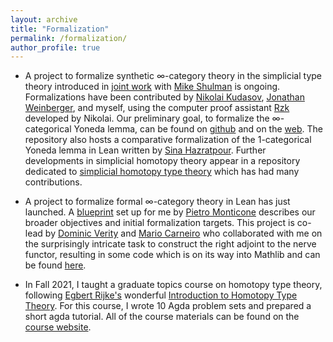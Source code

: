 ```yaml
---
layout: archive
title: "Formalization"
permalink: /formalization/
author_profile: true
---
```


* A project to formalize synthetic &infin;-category theory in the simplicial type theory introduced in [joint work](https://emilyriehl.github.io/files/synthetic.pdf) with [Mike Shulman](https://home.sandiego.edu/~shulman/) is ongoing. Formalizations have been contributed by [Nikolai Kudasov](https://fizruk.github.io/), [Jonathan Weinberger](https://sites.google.com/view/jonathanweinbergers), and myself, using the computer proof assistant [Rzk](https://github.com/fizruk/rzk) developed by Nikolai. Our preliminary goal, to formalize the &infin;-categorical Yoneda lemma, can be found on [github](https://github.com/emilyriehl/yoneda) and on the [web](https://emilyriehl.github.io/yoneda/). The repository also hosts a comparative formalization of the 1-categorical Yoneda lemma in Lean written by [Sina Hazratpour](https://sinhp.github.io/). Further developments in simplicial homotopy theory appear in a repository dedicated to [simplicial homotopy type theory](https://github.com/fizruk/sHoTT/) which has had many contributions.

* A project to formalize formal &infin;-category theory in Lean has just launched. A [blueprint](https://emilyriehl.github.io/infinity-cosmos/) set up for me by [Pietro Monticone](https://github.com/pitmonticone) describes our broader objectives and initial formalization targets. This project is co-lead by [Dominic Verity](https://dom-verity.github.io/) and [Mario Carneiro](https://digama0.github.io/) who collaborated with me on the surprisingly intricate task to construct the right adjoint to the nerve functor, resulting in some code which is on its way into Mathlib and can be found [here](https://github.com/leanprover-community/mathlib4/tree/CatHasColimits).

* In Fall 2021, I taught a graduate topics course on homotopy type theory, following [Egbert Rijke's](https://github.com/EgbertRijke) wonderful [Introduction to Homotopy Type Theory](https://arxiv.org/abs/2212.11082). For this course, I wrote 10 Agda problem sets and prepared a short agda tutorial. All of the course materials can be found on the [course website](https://github.com/emilyriehl/721). 


